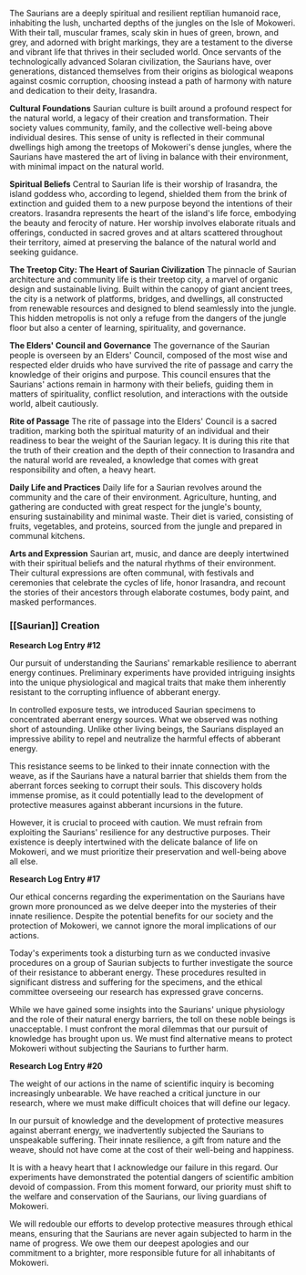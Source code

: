 The Saurians are a deeply spiritual and resilient reptilian humanoid race, inhabiting the lush, uncharted depths of the jungles on the Isle of Mokoweri. With their tall, muscular frames, scaly skin in hues of green, brown, and grey, and adorned with bright markings, they are a testament to the diverse and vibrant life that thrives in their secluded world. Once servants of the technologically advanced Solaran civilization, the Saurians have, over generations, distanced themselves from their origins as biological weapons against cosmic corruption, choosing instead a path of harmony with nature and dedication to their deity, Irasandra.

**Cultural Foundations** 
Saurian culture is built around a profound respect for the natural world, a legacy of their creation and transformation. Their society values community, family, and the collective well-being above individual desires. This sense of unity is reflected in their communal dwellings high among the treetops of Mokoweri's dense jungles, where the Saurians have mastered the art of living in balance with their environment, with minimal impact on the natural world.

**Spiritual Beliefs** 
Central to Saurian life is their worship of Irasandra, the island goddess who, according to legend, shielded them from the brink of extinction and guided them to a new purpose beyond the intentions of their creators. Irasandra represents the heart of the island's life force, embodying the beauty and ferocity of nature. Her worship involves elaborate rituals and offerings, conducted in sacred groves and at altars scattered throughout their territory, aimed at preserving the balance of the natural world and seeking guidance.

**The Treetop City: The Heart of Saurian Civilization** 
The pinnacle of Saurian architecture and community life is their treetop city, a marvel of organic design and sustainable living. Built within the canopy of giant ancient trees, the city is a network of platforms, bridges, and dwellings, all constructed from renewable resources and designed to blend seamlessly into the jungle. This hidden metropolis is not only a refuge from the dangers of the jungle floor but also a center of learning, spirituality, and governance.

**The Elders' Council and Governance** 
The governance of the Saurian people is overseen by an Elders' Council, composed of the most wise and respected elder druids who have survived the rite of passage and carry the knowledge of their origins and purpose. This council ensures that the Saurians' actions remain in harmony with their beliefs, guiding them in matters of spirituality, conflict resolution, and interactions with the outside world, albeit cautiously.

**Rite of Passage** 
The rite of passage into the Elders' Council is a sacred tradition, marking both the spiritual maturity of an individual and their readiness to bear the weight of the Saurian legacy. It is during this rite that the truth of their creation and the depth of their connection to Irasandra and the natural world are revealed, a knowledge that comes with great responsibility and often, a heavy heart.

**Daily Life and Practices**
Daily life for a Saurian revolves around the community and the care of their environment. Agriculture, hunting, and gathering are conducted with great respect for the jungle's bounty, ensuring sustainability and minimal waste. Their diet is varied, consisting of fruits, vegetables, and proteins, sourced from the jungle and prepared in communal kitchens.

**Arts and Expression** 
Saurian art, music, and dance are deeply intertwined with their spiritual beliefs and the natural rhythms of their environment. Their cultural expressions are often communal, with festivals and ceremonies that celebrate the cycles of life, honor Irasandra, and recount the stories of their ancestors through elaborate costumes, body paint, and masked performances.

### [[Saurian]] Creation

**Research Log Entry #12**

Our pursuit of understanding the Saurians' remarkable resilience to aberrant energy continues. Preliminary experiments have provided intriguing insights into the unique physiological and magical traits that make them inherently resistant to the corrupting influence of abberant energy.

In controlled exposure tests, we introduced Saurian specimens to concentrated aberrant energy sources. What we observed was nothing short of astounding. Unlike other living beings, the Saurians displayed an impressive ability to repel and neutralize the harmful effects of abberant energy.

This resistance seems to be linked to their innate connection with the weave, as if the Saurians have a natural barrier that shields them from the aberrant forces seeking to corrupt their souls. This discovery holds immense promise, as it could potentially lead to the development of protective measures against abberant incursions in the future.

However, it is crucial to proceed with caution. We must refrain from exploiting the Saurians' resilience for any destructive purposes. Their existence is deeply intertwined with the delicate balance of life on Mokoweri, and we must prioritize their preservation and well-being above all else.

**Research Log Entry #17**

Our ethical concerns regarding the experimentation on the Saurians have grown more pronounced as we delve deeper into the mysteries of their innate resilience. Despite the potential benefits for our society and the protection of Mokoweri, we cannot ignore the moral implications of our actions.

Today's experiments took a disturbing turn as we conducted invasive procedures on a group of Saurian subjects to further investigate the source of their resistance to abberant energy. These procedures resulted in significant distress and suffering for the specimens, and the ethical committee overseeing our research has expressed grave concerns.

While we have gained some insights into the Saurians' unique physiology and the role of their natural energy barriers, the toll on these noble beings is unacceptable. I must confront the moral dilemmas that our pursuit of knowledge has brought upon us. We must find alternative means to protect Mokoweri without subjecting the Saurians to further harm.

**Research Log Entry #20**

The weight of our actions in the name of scientific inquiry is becoming increasingly unbearable. We have reached a critical juncture in our research, where we must make difficult choices that will define our legacy.

In our pursuit of knowledge and the development of protective measures against aberrant energy, we inadvertently subjected the Saurians to unspeakable suffering. Their innate resilience, a gift from nature and the weave, should not have come at the cost of their well-being and happiness.

It is with a heavy heart that I acknowledge our failure in this regard. Our experiments have demonstrated the potential dangers of scientific ambition devoid of compassion. From this moment forward, our priority must shift to the welfare and conservation of the Saurians, our living guardians of Mokoweri.

We will redouble our efforts to develop protective measures through ethical means, ensuring that the Saurians are never again subjected to harm in the name of progress. We owe them our deepest apologies and our commitment to a brighter, more responsible future for all inhabitants of Mokoweri.
